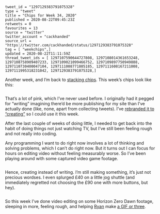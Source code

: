 ```
tweet_id = "1297129383791075328"
type = "tweet"
title = "Chips for Week 34, 2020"
published = 2020-08-22T09:45:23Z
retweets = 0
favourites = 13
source = "twitter"
twitter_account = "cackhanded"
source_url = "https://twitter.com/cackhanded/status/1297129383791075328"
tag = [ "weekchips",]
updated = 2020-08-22T11:11:59Z
thread_tweet_ids = [ 1297107590644727808, 1297108014361653248, 1297108758909407233, 1297109021099466752, 1297109897750949888, 1297110730400047104, 1297111008771805185, 1297111608167211008, 1297111995318231042, 1297129383791075328,]
```

Another week, and I’m back to
[stacking chips](/2020/06/19/my-week-in-poker-chips).
This week’s chips look like this:

<p class='image'><img src='http://mnf.m17s.net/2020/08/22/EgBA1VaWoAADK2X.jpg' alt=''></p>

That’s a lot of pink, which I’ve never used before. I originally had it pegged
for “writing” imagining there’d be more publishing for my site than I’ve
actually done (like, none, apart from collecting tweets). I’ve
[rebranded it to “creating”](/2020/08/22/my-weekchips-markers)
so I could use it this week.

After the last couple of weeks of doing little, I needed to get back into the habit of doing things not just watching TV, but I’ve still been feeling rough and not really into coding.

Any programming I want to do right now involves a lot of thinking and solving problems, which I can’t do right now. But it turns out I can focus for hours on editing video without feeling measurably worse. So I’ve been playing around with some captured video game footage.

<p class='image'><img src='http://mnf.m17s.net/2020/08/22/EgBUSUSXYAA0NtE.jpg' alt=''></p>

Hence, creating instead of writing. I’m still making something, it’s just not precious wordses. I even splurged £40 on a little jog shuttle (and immediately regretted not choosing the £90 one with more buttons, but hey).

<p class='image'><img src='http://mnf.m17s.net/2020/08/22/EgBDUgeXsAEPD6R.jpg' alt=''></p>


So this week I’ve done video editing on some Horizon Zero Dawn footage,
sleeping in more, feeling rough, and helping
[Ryan](https://twitter.com/rnalexander) make
[a GIF or three](https://github.com/norm/gifs.cackhanded.net/commit/ba47742ab11e8cdf6a320fd08af8827d47fc734a).

